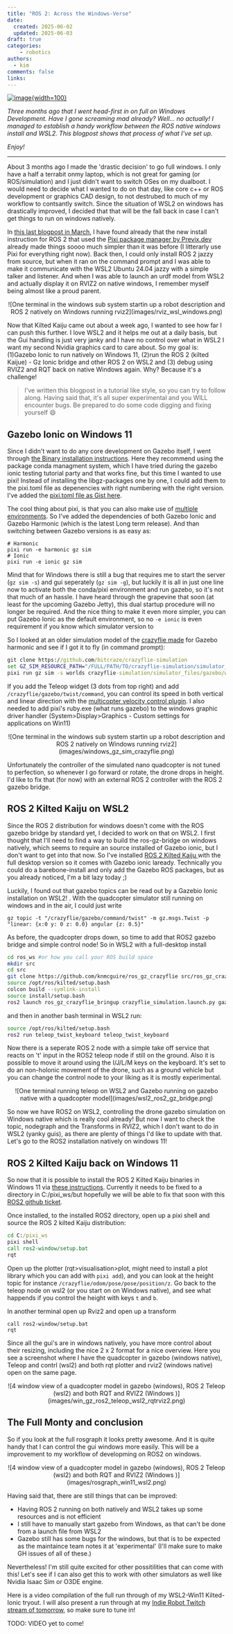 ```yaml
---
title: "ROS 2: Across the Windows-Verse"
date:
  created: 2025-06-02
  updated: 2025-06-03
draft: true
categories: 
    - robotics
authors:
  - kim
comments: false
links:
---
```


<script data-goatcounter="https://knmcguire.goatcounter.com/count"
async src="//gc.zgo.at/count.js"></script>

[![image](images/win_gz_ros2_teleop_wsl2_rqtrviz2.png){width=100}](ros2_across_the_windowverse.md)


_Three months ago that I went head-first in on full on Windows Development. Have I gone screaming mad already? Well... no actually! I managed to establish a handy workflow between the ROS native windows install and WSL2. This blogpost shows that process of what I've set up._

_Enjoy!_
<!-- more -->
___

About 3 months ago I made the 'drastic decision' to go full windows. I only have a half a terrabit onmy laptop, which is not great for gaming (or ROS/simulation) and I just didn't want to switch OSes on my dualboot. I would need to decide what I wanted to do on that day, like core c++ or ROS development or graphics CAD design, to not destrubed to much of my workflow to contsantly switch. Since the situation of WSL2 on windows has drastically improved, I decided that that will be the fall back in case I can't get things to run on windows natively.

In [this last blogpost in March](https://www.mcguirerobotics.com/blog/2025/03/14/robotics-on-windows-are-you-mad/), I have found already that the new install instruction for ROS 2 that used the [Pixi package manager by Previx.dev](https://pixi.sh/latest/) already made things soooo much simpler than it was before (I litterarly use Pixi for everything right now). Back then, I could only install ROS 2 jazzy from source, but when it ran on the command prompt and I was able to make it communicate with the WSL2 Ubuntu 24.04 jazzy with a simple talker and listener. And when I was able to launch an urdf model from WSL2 and actually display it on RVIZ2 on native windows, I remember myself being almost like a proud parent. 

<center>![One terminal in the windows sub system startin up a robot description and ROS 2 natively on Windows running rviz2](images/rviz_wsl_windows.png)</center>

Now that Kilted Kaiju came out about a week ago, I wanted to see how far I can push this further. I love WSL2 and it helps me out at a daily basis, but the Gui handling is just very janky and I have no control over what in WSL2 I want my second Nvidia graphics card to care about. So my goal is: (1)Gazebo Ionic to run natively on Windows 11, (2)run the ROS 2 (kilted Kaijue) - Gz Ionic bridge and other ROS 2  on WSL2 and (3) debug using RVIZ2 and RQT back on native Windows again. Why? Because it's a challenge!

> I've written this blogpost in a tutorial like style, so you can try to follow along. Having said that, it's all super experimental and you WILL encounter bugs. Be prepared to do some code digging and fixing yourself :smile:

## Gazebo Ionic on Windows 11

Since I didn't want to do any core development on Gazebo itself, I went through [the Binary installation instructions](https://gazebosim.org/docs/latest/install_windows/). Here they recommend using the package conda managment system, which I have tried during the gazebo ionic testing tutorial party and that works fine, but this time I wanted to use pixi! Instead of installing the libgz-packages one by one, I could add them to the pixi.toml file as depenencies with right numbering with the right version. I've added the [pixi.toml file as Gist here](https://gist.github.com/knmcguire/c5b14909cf76cc80593c98ddebef51c6).

The cool thing about pixi, is that you can also make use of [multiple environments](https://pixi.sh/latest/tutorials/multi_environment/). So I've added the dependencies of both Gazebo Ionic and Gazebo Harmonic (which is the latest Long term release). And than switching between Gazebo versions is as easy as:

```console
# Harmonic
pixi run -e harmonic gz sim
# Ionic
pixi run -e ionic gz sim
```
Mind that for Windows there is still a bug that requires me to start the server (`gz sim -s`) and gui seperately (`gz sim -g`), but luckily it is all in just one line now to activate both the conda/pixi environment and run gazebo, so it's not that much of an hassle. I have heard through the grapevine that soon (at least for the upcoming Gazebo Jetty), this dual startup procedure will no longer be required. And the nice thing to make it even more simpler, you can put Gazebo Ionic as the default environment, so no `-e ionic` is even requirement if you know which simulator version to 

So I looked at an older simulation model of the [crazyflie made](https://github.com/bitcraze/crazyflie-simulation) for Gazebo harmonic and see if I got it to fly (in command prompt):

```cmd
git clone https://github.com/bitcraze/crazyflie-simulation
set GZ_SIM_RESOURCE_PATH="/FULL/PATH/TO/crazyflie-simulation/simulator_files/gazebo/"
pixi run gz sim -s worlds crazyflie-simulation/simulator_files/gazebo/worlds/crazyflie_world.sdf
```

If you add the Teleop widget (3 dots from top right) and add `/crazyflie/gazebo/twist/command`, you can control its speed in both vertical and linear direction with the [multicopter velocity control plugin](https://gazebosim.org/api/sim/8/classgz_1_1sim_1_1systems_1_1MulticopterVelocityControl.html). I also needed to add pixi's ruby.exe (what runs gazebo) to the windows graphic driver handler (System>Display>Graphics - Custom settings for applications on Win11)


<center>![One terminal in the windows sub system startin up a robot description and ROS 2 natively on Windows running rviz2](images/windows_gz_sim_crazyflie.png)</center>

Unfortunately the controller of the simulated nano quadcopter is not tuned to perfection, so whenever I go forward or rotate, the drone drops in height. I'd like to fix that (for now) with an external ROS 2 controller with the ROS 2 gazebo bridge. 

## ROS 2 Kilted Kaiju on WSL2

Since the ROS 2 distribution for windows doesn't come with the ROS gazebo bridge by standard yet, I decided to work on that on WSL2. I first thought that I'll need to find a way to build the ros-gz-bridge on windows natively, which seems to require an source installed of Gazebo ionic, but I don't want to get into that now. So I've installed [ROS 2 Kilted Kaiju ](https://docs.ros.org/en/kilted/Installation/Ubuntu-Install-Debs.html) with the full desktop version so it comes with Gazebo ionic laready. Technically you could do a barebone-install and only add the Gazebo ROS packages, but as you already noticed, I'm a bit lazy today ;)

Luckily, I found out that gazebo topics can be read out by a Gazebio Ionic installation on WSL2! . With the quadcopter simulator still running on windows and in the air, I could just write 

```
gz topic -t "/crazyflie/gazebo/command/twist" -m gz.msgs.Twist -p "linear: {x:0 y: 0 z: 0.0} angular {z: 0.5}"
```

As before, the quadcopter drops down, so time to add that ROS2 gazebo bridge and simple control node! So in WSL2 with a full-desktop install 


```bash
cd ros_ws #or how you call your ROS build space
mkdir src
cd src
git clone https://github.com/knmcguire/ros_gz_crazyflie src/ros_gz_crazyflie
source /opt/ros/kilted/setup.bash
colcon build --symlink-install
source install/setup.bash
ros2 launch ros_gz_crazyflie_bringup crazyflie_simulation.launch.py gazebo_launch:=False
```

and then in another bash terminal in WSL2 run:
```bash
source /opt/ros/kilted/setup.bash
ros2 run teleop_twist_keyboard teleop_twist_keyboard
```

Now there is a seperate ROS 2 node with a simple take off service that reacts on 't' input in the ROS2 teleop node if still on the ground. Also it is possible to move it around using the I/J/L/M keys on the keyboard. It's set to do an non-holonic movement of the drone, such as a ground vehicle but you can change the control node to your liking as it is mostly experimental.

<center>![One terminal running teleop on WSL2 and Gazebo running on gazebo native with a quadcopter model](images/wsl2_ros2_gz_bridge.png)</center>


So now we have ROS2 on WSL2, controlling the drone gazebo simulation on Windows native which is really cool already! But now I want to check the topic, nodegraph and the Transforms in RVIZ2, which I don't want to do in WSL2 (yanky guis), as there are plenty of things I'd like to update with that. Let's go to the ROS2 installation natively on windows 11!

## ROS 2 Kilted Kaiju back on Windows 11

So now that it is possible to install the ROS 2 Kilted Kaiju binaries in Windows 11 via [these instructions](https://docs.ros.org/en/kilted/Installation/Windows-Install-Binary.html). Currently it needs to be fixed to a directory in C:/pixi_ws/but hopefully we will be able to fix that soon with this [ROS2 github ticket](https://github.com/ros2/ros2/issues/1675). 

Once installed, to the installed ROS2 directory, open up a pixi shell and source the ROS 2 kilted Kaiju distribution:
```bat
cd C:/pixi_ws
pixi shell
call ros2-window/setup.bat
rqt
```

Open up the plotter (rqt>visualisation>plot, might need to install a plot library which you can add with `pixi add`), and you can look at the height topic for instance `/crazyflie/odom/pose/pose/position/z`. Go back to the teleop node on wsl2 (or you start on on Windows native), and see what happends if you control the height with keys `t` and `b`.


In another terminal open up Rviz2 and open up a transform

```
call ros2-window/setup.bat
rqt
```

Since all the gui's are in windows natively, you have more control about their resizing, including the nice 2 x 2 format for a nice overview. Here you see a screenshot where I have the quadcopter in gazebo (windows native), Teleop and contrl (wsl2) and both rqt plotter and rviz2 (windows native) open on the same page. 

<center>![4 window view of a quadcopter model in gazebo (windows), ROS 2 Teleop (wsl2) and both RQT and RVIZ2 (Windows )](images/win_gz_ros2_teleop_wsl2_rqtrviz2.png)</center>


## The Full Monty and conclusion


So if you look at the full rosgraph it looks pretty awesome. And it is quite handy that I can control the gui windows more easily. This will be a improvement to my workflow of developming on ROS2 on windows.

<center>![4 window view of a quadcopter model in gazebo (windows), ROS 2 Teleop (wsl2) and both RQT and RVIZ2 (Windows )](images/rosgraph_win11_wsl2.png)</center>

Having said that, there are still things that can be improved:

- Having ROS 2 running on both natively and WSL2 takes up some resources and is not efficient
- I still have to manually start gazebo from Windows, as that can't be done from a launch file from WSL2
- Gazebo still has some bugs for the windows, but that is to be expected as the maintaince team notes it at 'experimental' (I'll make sure to make GH issues of all of these.)

Nevertheless! I'm still quite excited for other possitilities that can come with this! Let's see if I can also get this to work with other simulators as well like Nvidia Isaac Sim or O3DE engine.

Here is a video compilation of the full run through of my WSL2-Win11 Kilted-Ionic tryout. I will also present a run through at my [Indie Robot Twitch stream of tomorrow](https://www.twitch.tv/indierobot/schedule?seriesID=b4d96240-af58-44ea-9262-76d739c8351b), so make sure to tune in!

TODO: VIDEO yet to come!